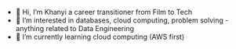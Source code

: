 - 👋 Hi, I’m Khanyi a career transitioner from Film to Tech
- 👀 I’m interested in databases, cloud computing, problem solving - anything related to Data Engineering
- 🌱 I’m currently learning cloud computing (AWS first)

<!---
KhanyiMM0/KhanyiMM0 is a ✨ special ✨ repository because its `README.md` (this file) appears on your GitHub profile.
You can click the Preview link to take a look at your changes.
--->
